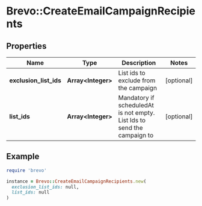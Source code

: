 # Brevo::CreateEmailCampaignRecipients

## Properties

| Name | Type | Description | Notes |
| ---- | ---- | ----------- | ----- |
| **exclusion_list_ids** | **Array&lt;Integer&gt;** | List ids to exclude from the campaign | [optional] |
| **list_ids** | **Array&lt;Integer&gt;** | Mandatory if scheduledAt is not empty. List Ids to send the campaign to | [optional] |

## Example

```ruby
require 'brevo'

instance = Brevo::CreateEmailCampaignRecipients.new(
  exclusion_list_ids: null,
  list_ids: null
)
```

